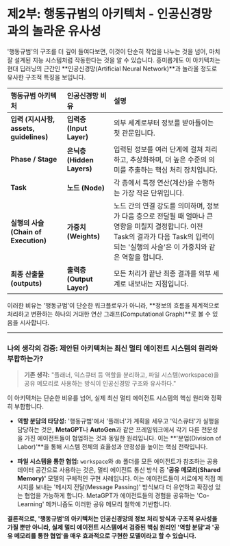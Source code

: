 # 제2부: 행동규범의 아키텍처 - 인공신경망과의 놀라운 유사성

'행동규범'의 구조를 더 깊이 들여다보면, 이것이 단순히 작업을 나누는 것을 넘어, 마치 잘 설계된 지능 시스템처럼 작동한다는 것을 알 수 있습니다. 흥미롭게도 이 아키텍처는 현대 딥러닝의 근간인 **인공신경망(Artificial Neural Network)**과 놀라울 정도로 유사한 구조적 특징을 보입니다.

| 행동규범 아키텍처 | 인공신경망 비유 | 설명 |
| :--- | :--- | :--- |
| **입력 (지시사항, assets, guidelines)** | **입력층 (Input Layer)** | 외부 세계로부터 정보를 받아들이는 첫 관문입니다. |
| **Phase / Stage** | **은닉층 (Hidden Layers)** | 입력된 정보를 여러 단계에 걸쳐 처리하고, 추상화하며, 더 높은 수준의 의미를 추출하는 핵심 처리 장치입니다. |
| **Task** | **노드 (Node)** | 각 층에서 특정 연산(계산)을 수행하는 가장 작은 단위입니다. |
| **실행의 사슬 (Chain of Execution)** | **가중치 (Weights)** | 노드 간의 연결 강도를 의미하며, 정보가 다음 층으로 전달될 때 얼마나 큰 영향을 미칠지 결정합니다. 이전 Task의 결과가 다음 Task의 입력이 되는 '실행의 사슬'은 이 가중치와 같은 역할을 합니다. |
| **최종 산출물 (outputs)** | **출력층 (Output Layer)** | 모든 처리가 끝난 최종 결과를 외부 세계로 내보내는 지점입니다. |

이러한 비유는 '행동규범'이 단순한 워크플로우가 아니라, **정보의 흐름을 체계적으로 처리하고 변환하는 하나의 거대한 연산 그래프(Computational Graph)**로 볼 수 있음을 시사합니다.

---

### **나의 생각의 검증: 제안된 아키텍처는 최신 멀티 에이전트 시스템의 원리와 부합하는가?**

> **기존 생각:** "플래너, 익스큐터 등 역할을 분리하고, 파일 시스템(workspace)을 공유 메모리로 사용하는 방식이 인공신경망 구조와 유사하다."

이 아키텍처는 단순한 비유를 넘어, 실제 최신 멀티 에이전트 시스템의 핵심 원리와 정확히 부합합니다.

- **역할 분담의 타당성:** '행동규범'에서 '플래너'가 계획을 세우고 '익스큐터'가 실행을 담당하는 것은, **MetaGPT**나 **AutoGen**과 같은 프레임워크에서 각기 다른 전문성을 가진 에이전트들이 협업하는 것과 동일한 원리입니다. 이는 **'분업(Division of Labor)'**을 통해 시스템 전체의 효율성과 안정성을 높이는 핵심 전략입니다.

- **파일 시스템을 통한 협업:** `workspace`와 `db` 폴더를 모든 에이전트가 참조하는 공용 데이터 공간으로 사용하는 것은, 멀티 에이전트 통신 방식 중 **'공유 메모리(Shared Memory)'** 모델의 구체적인 구현 사례입니다. 이는 에이전트들이 서로에게 직접 메시지를 보내는 '메시지 전달(Message Passing)' 방식보다 더 유연하고 확장성 있는 협업을 가능하게 합니다. MetaGPT가 에이전트들의 경험을 공유하는 'Co-Learning' 메커니즘도 이러한 공유 메모리 철학에 기반합니다.

**결론적으로, '행동규범'의 아키텍처는 인공신경망의 정보 처리 방식과 구조적 유사성을 가질 뿐만 아니라, 실제 멀티 에이전트 시스템에서 검증된 핵심 원리인 '역할 분담'과 '공유 메모리를 통한 협업'을 매우 효과적으로 구현한 모델이라고 할 수 있습니다.**
